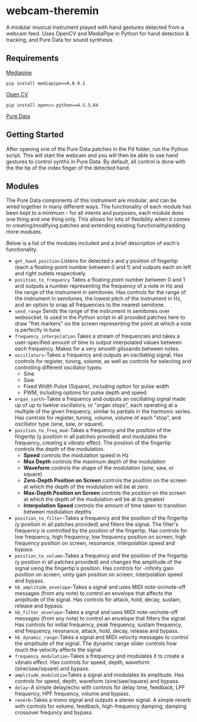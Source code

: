 # webcam-theremin
A modular musical instrument played with hand gestures detected from a webcam feed. Uses OpenCV and MediaPipe in Python for hand detection &amp; tracking, and Pure Data for sound synthesis.

## Requirements
[Mediapipe](URL "https://google.github.io/mediapipe/getting_started/python.html")
```
pip install mediapipe==0.8.9.1
```

[Open CV](URL "https://github.com/opencv/opencv/wiki")
```
pip install opencv-python==4.5.5.64
```

[Pure Data](URL "https://puredata.info/downloads/pure-data")

## Getting Started
After opening one of the Pure Data patches in the Pd folder, run the Python script. This will start the webcam and you will then be able to use hand gestures to control synths in Pure Data. By default, all control is done with the the tip of the index finger of the detected hand.

## Modules
The Pure Data components of this instrument are modular, and can be wired together in many different ways. The functionality of each module has been kept to a minimum - for all intents and purposes, each module does one thing and one thing only. This allows for lots of flexibility when it comes to creating/modifying patches and extending existing functionality/adding more modules.

Below is a list of the modules included and a brief description of each's functionality.

- ```get_hand_position``` Listens for detected x and y position of fingertip (each a floating-point number between 0 and 1) and outputs each on left and right outlets respectively
- ```position_to_frequency``` Takes a floating point number between 0 and 1 and outputs a number representing the frequency of a note in Hz and the range of the instrument in semitones. Has controls for the range of the instrument in semitones, the lowest pitch of the instrument in Hz, and an option to snap all frequencies to the nearest semitone.
- ```send_range``` Sends the range of the instrument in semitones over websocket. Is used in the Python script in all provided patches here to draw "fret markers" on the screen representing the point at which a note is perfectly in tune.
- ```frequency_interpolation``` Takes a stream of frequencies and takes a user-specified amount of time to output interpolated values between each frequency. Makes for a very smooth glissando between notes.
- ```oscillators~```Takes a frequency and outputs an oscillating signal. Has controls for register, tuning, volume, as well as controls for selecting and controlling different oscillator types:
    - Sine
    - Saw
    - Fixed Width Pulse (Square), including option for pulse width
    - PWM, including options for pulse depth and speed
- ```organ_synth~```Takes a frequency and outputs an oscillating signal made up of up to twelve oscillators, or "organ stops", each operating at a multiple of the given frequency, similar to partials in the harmonic series. Has controls for register, tuning, volume, volume of each "stop", and oscillator type (sine, saw, or square).
- ```position_to_freq_mod~```Takes a frequency and the position of the fingertip (y position in all patches provided) and modulates the frequency, creating a vibrato effect. The position of the fingertip controls the depth of the modulation.
    - **Speed** controls the modulation speed in Hz
    - **Max Depth** controls the maximum depth of the modulation
    - **Waveform** controls the shape of the modulation (sine, saw, or square)
    - **Zero-Depth Position on Screen** controls the position on the screen at which the depth of the modulation will be at zero
    - **Max-Depth Position on Screen** controls the position on the screen at which the depth of the modulation will be at its greatest
    - **Interpolation Speed** controls the amount of time taken to transition between modulation depths
- ```position_to_filter~```Takes a frequency and the position of the fingertip (y position in all patches provided) and filters the signal. The filter's frequency is controlled by the position of the fingertip. Has controls for low frequency, high frequency, low frequency position on screen, high frequency position on screen, resonance, interpolation speed and bypass.
- ```position_to_volume~```Takes a frequency and the position of the fingertip (y position in all patches provided) and changes the amplitude of the signal using the fingertip's position. Has controls for -infinity gain position on screen, unity gain position on screen, interpolation speed and bypass.
- ```kb_amplitude_envelope~```Takes a signal and uses MIDI note-on/note-off messages (from any note) to control an envelope that affects the amplitude of the signal. Has controls for attack, hold, decay, sustain, release and bypass.
- ```kb_filter_envelope~```Takes a signal and uses MIDI note-on/note-off messages (from any note) to control an envelope that filters the signal. Has controls for initial frequency, peak frequency, sustain frequency, end frequency, resonance, attack, hold, decay, release and bypass.
- ```kb_dynamic_range~```Takes a signal and MIDI velocity messages to control the amplitude of the signal. The dynamic range slider controls how much the velocity affects the signal.
- ```frequency_modulation~```Takes a frequency and modulates it to create a vibrato effect. Has controls for speed, depth, waveform (sine/saw/square) and bypass.
- ```amplitude_modulation```Takes a signal and modulates its amplitude.  Has controls for speed, depth, waveform (sine/saw/square) and bypass.
- ```delay~```A simple delay/echo with controls for delay time, feedback, LPF frequency, HPF frequency, volume and bypass.
- ```reverb~```Takes a mono signal and outputs a stereo signal. A simple reverb with controls for volume, feedback, high-frequency damping, damping crossover frequncy and bypass.
